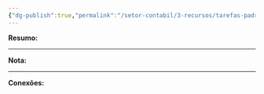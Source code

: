 ```yaml
---
{"dg-publish":true,"permalink":"/setor-contabil/3-recursos/tarefas-padrao/registrar-taxas-cartao-de-credito/","dgPassFrontmatter":true,"created":"2025-06-05T23:27:50.380-03:00","updated":"2025-06-05T23:30:46.195-03:00"}
---
```


**Resumo:** 


---

**Nota:**

---

**Conexões:**